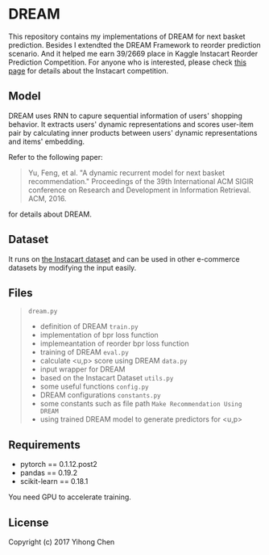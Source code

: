 # DREAM

This repository contains my implementations of DREAM for next basket prediction. Besides I extendted the DREAM Framework to reorder prediction scenario. And it helped me earn 39/2669 place in Kaggle Instacart Reorder Prediction Competition. For anyone who is interested, please check [this page](https://www.kaggle.com/c/instacart-market-basket-analysis) for details about the Instacart competition.

## Model

DREAM uses RNN to capure sequential information of users' shopping behavior. It extracts users' dynamic representations and scores user-item pair by calculating inner products between users' dynamic representations and items' embedding.  

Refer to the following paper:

> Yu, Feng, et al. "A dynamic recurrent model for next basket recommendation." Proceedings of the 39th International ACM SIGIR conference on Research and Development in Information Retrieval. ACM, 2016.

for details about DREAM.


## Dataset 

It runs on [the Instacart dataset](https://tech.instacart.com/3-million-instacart-orders-open-sourced-d40d29ead6f2) and can be used in other e-commerce datasets by modifying the input easily. 

## Files

> `dream.py`
> * definition of DREAM
> `train.py`
> * implementation of bpr loss function
> * implemeantation of reorder bpr loss function
> * training of DREAM
> `eval.py`
> * calculate <u,p> score using DREAM
> `data.py`
> * input wrapper for DREAM
> * based on the Instacart Dataset
> `utils.py`
> * some useful functions
> `config.py`
> * DREAM configurations
> `constants.py`	
> * some constants such as file path
> `Make Recommendation Using DREAM`
> * using trained DREAM model to generate predictors for <u,p> 

## Requirements

- pytorch == 0.1.12.post2
- pandas ==  0.19.2
- scikit-learn == 0.18.1

You need GPU to accelerate training.

## License

Copyright (c) 2017 Yihong Chen